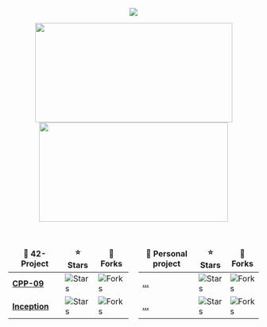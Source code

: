 <p align="center">
  <a href="https://skillicons.dev">
    <img src="https://skillicons.dev/icons?i=linux,git,vscode,eclipse,java,spring,mysql,cpp,c,vim,html,postman" />
  </a>
</p>

<div align="center">
	
  <table>
    <tr>
      <a href="https://github.com/lde-mich">
        <img src="https://awesome-github-stats.azurewebsites.net/user-stats/lde-mich?cardType=level&theme=tokyonight" width="397" height="200">
      </a>
      <a href="https://github.com/lde-mich?tab=repositories">
        <img src="https://github-readme-stats.vercel.app/api/top-langs/?username=lde-mich&hide=swift,roff,perl&layout=compact&theme=tokyonight" width="380" height="200">
      </a>
    </tr>
  </table>

  <div style="display: flex; justify-content: center; gap: 20px;">
    <table>
      <thead align="center">
        <tr>
          <td><b>📘 42-Project</b></td>
          <td><b>⭐ Stars</b></td>
          <td><b>🤝 Forks</b></td>
        </tr>
      </thead>
      <tbody>
        <tr>
          <td><a href="https://github.com/lde-mich/CPP-09"><b>CPP-09</b></a></td>
          <td><img alt="Stars" src="https://img.shields.io/github/stars/lde-mich/CPP-09?style=flat-square&labelColor=343b41"/></td>
          <td><img alt="Forks" src="https://img.shields.io/github/forks/lde-mich/CPP-09?style=flat-square&labelColor=343b41"/></td>
        </tr>
        <tr>
          <td><a href="https://github.com/lde-mich/Inception"><b>Inception</b></a></td>
          <td><img alt="Stars" src="https://img.shields.io/github/stars/lde-mich/Inception?style=flat-square&labelColor=343b41"/></td>
          <td><img alt="Forks" src="https://img.shields.io/github/forks/lde-mich/Inception?style=flat-square&labelColor=343b41"/></td>
        </tr>
      </tbody>
    </table>
        <table>
      <thead align="center">
        <tr>
          <td><b>📘 Personal project</b></td>
          <td><b>⭐ Stars</b></td>
          <td><b>🤝 Forks</b></td>
        </tr>
      </thead>
      <tbody>
        <tr>
          <td><a href="https://github.com/lde-mich/..."><b>...</b></a></td>
          <td><img alt="Stars" src="https://img.shields.io/github/stars/lde-mich/...?style=flat-square&labelColor=343b41"/></td>
          <td><img alt="Forks" src="https://img.shields.io/github/forks/lde-mich/...?style=flat-square&labelColor=343b41"/></td>
        </tr>
        <tr>
          <td><a href="https://github.com/lde-mich/Inception"><b>...</b></a></td>
          <td><img alt="Stars" src="https://img.shields.io/github/stars/lde-mich/...?style=flat-square&labelColor=343b41"/></td>
          <td><img alt="Forks" src="https://img.shields.io/github/forks/lde-mich/...?style=flat-square&labelColor=343b41"/></td>
        </tr>
      </tbody>
    </table>
  </div>
</div>
